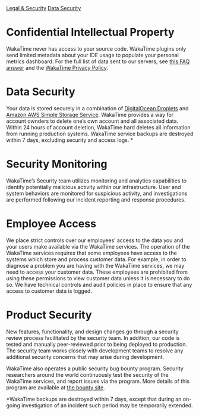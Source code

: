 <div class="legal-nav">
  <a href="/legal">Legal & Security</a> <a href="./data-security">Data Security</a>
</div>

# Confidential Intellectual Property

WakaTime never has access to your source code.
WakaTime plugins only send limited metadata about your IDE usage to populate your personal metrics dashboard.
For the full list of data sent to our servers, see [this FAQ answer](/faq#data-collected) and the [WakaTime Privacy Policy](/legal/privacy-policy).


# Data Security

Your data is stored securely in a combination of [DigitalOcean Droplets][digital ocean] and [Amazon AWS Simple Storage Service][amazon aws].
WakaTime provides a way for account ownders to delete one’s own account and all associated data.
Within 24 hours of account deletion, WakaTime hard deletes all information from running production systems.
WakaTime service backups are destroyed within 7 days, excluding security and access logs. *


# Security Monitoring
WakaTime’s Security team utilizes monitoring and analytics capabilities to identify potentially malicious activity within our infrastructure.
User and system behaviors are monitored for suspicious activity, and investigations are performed following our incident reporting and response procedures.


# Employee Access

We place strict controls over our employees’ access to the data you and your users make available via the WakaTime services.
The operation of the WakaTime services requires that some employees have access to the systems which store and process customer data.
For example, in order to diagnose a problem you are having with the WakaTime services, we may need to access your customer data.
These employees are prohibited from using these permissions to view customer data unless it is necessary to do so.
We have technical controls and audit policies in place to ensure that any access to customer data is logged.

# Product Security

New features, functionality, and design changes go through a security review process facilitated by the security team.
In addition, our code is tested and manually peer-reviewed prior to being deployed to production.
The security team works closely with development teams to resolve any additional security concerns that may arise during development.

WakaTime also operates a public security bug bounty program.
Security researchers around the world continuously test the security of the WakaTime services, and report issues via the program.
More details of this program are available at [the bounty site][bug bounty].

*WakaTime backups are destroyed within 7 days, except that during an on-going investigation of an incident such period may be temporarily extended.

[digital ocean]: https://www.digitalocean.com/legal/data-security/
[amazon aws]: https://aws.amazon.com/security/
[bug bounty]: https://hackerone.com/wakatime
